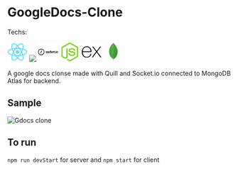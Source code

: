 # GoogleDocs-Clone

Techs: <div> 
<img width="45px" src="https://raw.githubusercontent.com/devicons/devicon/master/icons/react/react-original.svg">
<img width="60px" src="https://quilljs.com/assets/images/logo.svg">
<img width="45px" src="https://raw.githubusercontent.com/devicons/devicon/master/icons/socketio/socketio-original-wordmark.svg" />
<img width="45px" src="https://raw.githubusercontent.com/devicons/devicon/c5378d6c2510ffa0b3e4475af95618a8048d6cf1/icons/nodejs/nodejs-original.svg">
<img width="45px" src="https://raw.githubusercontent.com/devicons/devicon/master/icons/express/express-original.svg">
<img width="45px" src="https://raw.githubusercontent.com/devicons/devicon/master/icons/mongodb/mongodb-original.svg">
</div>
 

A google docs clonse made with Quill and Socket.io connected to MongoDB Atlas for backend. 

## Sample
![Gdocs clone](https://user-images.githubusercontent.com/104483060/182034730-d8086bf8-4ecf-40da-97f8-996dcbd7b815.gif)

## To run 
`npm run devStart` for server and `npm start` for client 
